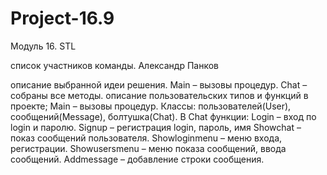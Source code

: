# Project-16.9

Модуль 16. STL

список участников команды. Александр Панков

описание выбранной идеи решения. Main – вызовы процедур. Chat – собраны все методы.
описание пользовательских типов и функций в проекте; 
Main – вызовы процедур. 
Классы: пользователей(User), сообщений(Message), болтушка(Chat). 
В Chat функции: Login – вход по login и паролю. 
Signup – регистрация login, пароль, имя Showchat – показ сообщений пользователя. 
Showloginmenu – меню входа, регистрации. 
Showusersmenu – меню показа сообщений, ввода сообщений. 
Addmessage – добавление строки сообщения.
